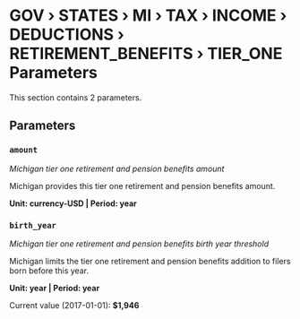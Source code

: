 # GOV › STATES › MI › TAX › INCOME › DEDUCTIONS › RETIREMENT_BENEFITS › TIER_ONE Parameters

This section contains 2 parameters.

## Parameters

### `amount`
*Michigan tier one retirement and pension benefits amount*

Michigan provides this tier one retirement and pension benefits amount.

**Unit: currency-USD | Period: year**


### `birth_year`
*Michigan tier one retirement and pension benefits birth year threshold*

Michigan limits the tier one retirement and pension benefits addition to filers born before this year.

**Unit: year | Period: year**

Current value (2017-01-01): **$1,946**

